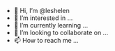 - 👋 Hi, I’m @leshelen
- 👀 I’m interested in ...
- 🌱 I’m currently learning ...
- 💞️ I’m looking to collaborate on ...
- 📫 How to reach me ...

<!---
leshelen/leshelen is a ✨ special ✨ repository because its `README.md` (this file) appears on your GitHub profile.
You can click the Preview link to take a look at your changes.
--->
